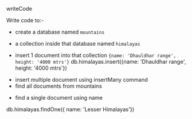 writeCode

Write code to:-

- create a database named `mountains`
<!-- use maountains -->
- a collection inside that database named `himalayas`
<!-- show collections -->
<!-- db.createCollection('himalayas') -->
- insert 1 document into that collection `{name: 'Dhauldhar range', height: '4000 mtrs'}`
db.himalayas.insert({name: 'Dhauldhar range', height: '4000 mtrs'})
<!-- find the document is inserted or not without any argument  -->
<!-- db.himalayas.find() -->
- insert multiple document using insertMany command
- find all documents from mountains
<!-- db.himalays.find() -->
- find a single document using name
<!-- db.himalayas.find({ name: 'Lesser Himalayas'}) -->
<!-- also use  -->
db.himalayas.findOne({ name: 'Lesser Himalayas'})
